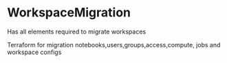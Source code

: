# WorkspaceMigration
Has all elements required to migrate workspaces


Terraform for migration notebooks,users,groups,access,compute, jobs and workspace configs
